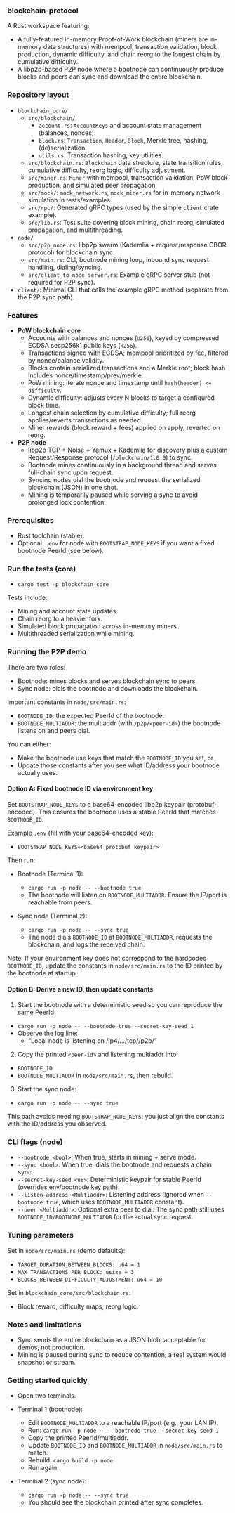 ### blockchain-protocol

A Rust workspace featuring:
- A fully-featured in-memory Proof-of-Work blockchain (miners are in-memory data structures) with mempool, transaction validation, block production, dynamic difficulty, and chain reorg to the longest chain by cumulative difficulty.
- A libp2p-based P2P node where a bootnode can continuously produce blocks and peers can sync and download the entire blockchain.

### Repository layout

- `blockchain_core/`
  - `src/blockchain/`
    - `account.rs`: `AccountKeys` and account state management (balances, nonces).
    - `block.rs`: `Transaction`, `Header`, `Block`, Merkle tree, hashing, (de)serialization.
    - `utils.rs`: Transaction hashing, key utilities.
  - `src/blockchain.rs`: `Blockchain` data structure, state transition rules, cumulative difficulty, reorg logic, difficulty adjustment.
  - `src/miner.rs`: `Miner` with mempool, transaction validation, PoW block production, and simulated peer propagation.
  - `src/mock/`: `mock_network.rs`, `mock_miner.rs` for in-memory network simulation in tests/examples.
  - `src/rpc/`: Generated gRPC types (used by the simple `client` crate example).
  - `src/lib.rs`: Test suite covering block mining, chain reorg, simulated propagation, and multithreading.
- `node/`
  - `src/p2p_node.rs`: libp2p swarm (Kademlia + request/response CBOR protocol) for blockchain sync.
  - `src/main.rs`: CLI, bootnode mining loop, inbound sync request handling, dialing/syncing.
  - `src/client_to_node_server.rs`: Example gRPC server stub (not required for P2P sync).
- `client/`: Minimal CLI that calls the example gRPC method (separate from the P2P sync path).

### Features

- **PoW blockchain core**
  - Accounts with balances and nonces (`U256`), keyed by compressed ECDSA secp256k1 public keys (`k256`).
  - Transactions signed with ECDSA; mempool prioritized by fee, filtered by nonce/balance validity.
  - Blocks contain serialized transactions and a Merkle root; block hash includes nonce/timestamp/prev/merkle.
  - PoW mining: iterate nonce and timestamp until `hash(header) <= difficulty`.
  - Dynamic difficulty: adjusts every N blocks to target a configured block time.
  - Longest chain selection by cumulative difficulty; full reorg applies/reverts transactions as needed.
  - Miner rewards (block reward + fees) applied on apply, reverted on reorg.
- **P2P node**
  - libp2p TCP + Noise + Yamux + Kademlia for discovery plus a custom Request/Response protocol (`/blockchain/1.0.0`) to sync.
  - Bootnode mines continuously in a background thread and serves full-chain sync upon request.
  - Syncing nodes dial the bootnode and request the serialized blockchain (JSON) in one shot.
  - Mining is temporarily paused while serving a sync to avoid prolonged lock contention.

### Prerequisites

- Rust toolchain (stable).
- Optional: `.env` for node with `BOOTSTRAP_NODE_KEYS` if you want a fixed bootnode PeerId (see below).

### Run the tests (core)

- `cargo test -p blockchain_core`

Tests include:
- Mining and account state updates.
- Chain reorg to a heavier fork.
- Simulated block propagation across in-memory miners.
- Multithreaded serialization while mining.

### Running the P2P demo

There are two roles:
- Bootnode: mines blocks and serves blockchain sync to peers.
- Sync node: dials the bootnode and downloads the blockchain.

Important constants in `node/src/main.rs`:
- `BOOTNODE_ID`: the expected PeerId of the bootnode.
- `BOOTNODE_MULTIADDR`: the multiaddr (with `/p2p/<peer-id>`) the bootnode listens on and peers dial.

You can either:
- Make the bootnode use keys that match the `BOOTNODE_ID` you set, or
- Update those constants after you see what ID/address your bootnode actually uses.

#### Option A: Fixed bootnode ID via environment key

Set `BOOTSTRAP_NODE_KEYS` to a base64-encoded libp2p keypair (protobuf-encoded). This ensures the bootnode uses a stable PeerId that matches `BOOTNODE_ID`.

Example `.env` (fill with your base64-encoded key):
- `BOOTSTRAP_NODE_KEYS=<base64 protobuf keypair>`

Then run:

- Bootnode (Terminal 1):
  - `cargo run -p node -- --bootnode true`
  - The bootnode will listen on `BOOTNODE_MULTIADDR`. Ensure the IP/port is reachable from peers.

- Sync node (Terminal 2):
  - `cargo run -p node -- --sync true`
  - The node dials `BOOTNODE_ID` at `BOOTNODE_MULTIADDR`, requests the blockchain, and logs the received chain.

Note: If your environment key does not correspond to the hardcoded `BOOTNODE_ID`, update the constants in `node/src/main.rs` to the ID printed by the bootnode at startup.

#### Option B: Derive a new ID, then update constants

1) Start the bootnode with a deterministic seed so you can reproduce the same PeerId:
- `cargo run -p node -- --bootnode true --secret-key-seed 1`
- Observe the log line:
  - “Local node is listening on /ip4/…/tcp/<port>/p2p/<peer-id>”

2) Copy the printed `<peer-id>` and listening multiaddr into:
- `BOOTNODE_ID`
- `BOOTNODE_MULTIADDR`
in `node/src/main.rs`, then rebuild.

3) Start the sync node:
- `cargo run -p node -- --sync true`

This path avoids needing `BOOTSTRAP_NODE_KEYS`; you just align the constants with the ID/address you observed.

### CLI flags (node)

- `--bootnode <bool>`: When true, starts in mining + serve mode.
- `--sync <bool>`: When true, dials the bootnode and requests a chain sync.
- `--secret-key-seed <u8>`: Deterministic keypair for stable PeerId (overrides env/bootnode key path).
- `--listen-address <Multiaddr>`: Listening address (ignored when `--bootnode true`, which uses `BOOTNODE_MULTIADDR` constant).
- `--peer <Multiaddr>`: Optional extra peer to dial. The sync path still uses `BOOTNODE_ID/BOOTNODE_MULTIADDR` for the actual sync request.

### Tuning parameters

Set in `node/src/main.rs` (demo defaults):
- `TARGET_DURATION_BETWEEN_BLOCKS: u64 = 1`
- `MAX_TRANSACTIONS_PER_BLOCK: usize = 3`
- `BLOCKS_BETWEEN_DIFFICULTY_ADJUSTMENT: u64 = 10`

Set in `blockchain_core/src/blockchain.rs`:
- Block reward, difficulty maps, reorg logic.

### Notes and limitations

- Sync sends the entire blockchain as a JSON blob; acceptable for demos, not production.
- Mining is paused during sync to reduce contention; a real system would snapshot or stream.

### Getting started quickly

- Open two terminals.
- Terminal 1 (bootnode):
  - Edit `BOOTNODE_MULTIADDR` to a reachable IP/port (e.g., your LAN IP).
  - Run: `cargo run -p node -- --bootnode true --secret-key-seed 1`
  - Copy the printed PeerId/multiaddr.
  - Update `BOOTNODE_ID` and `BOOTNODE_MULTIADDR` in `node/src/main.rs` to match.
  - Rebuild: `cargo build -p node`
  - Run again.

- Terminal 2 (sync node):
  - `cargo run -p node -- --sync true`
  - You should see the blockchain printed after sync completes.